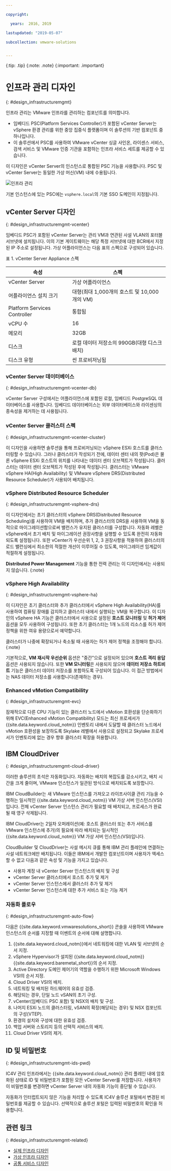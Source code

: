 ```yaml
---

copyright:

  years:  2016, 2019

lastupdated: "2019-05-07"

subcollection: vmware-solutions


---
```


{:tip: .tip}
{:note: .note}
{:important: .important}

# 인프라 관리 디자인
{: #design_infrastructuremgmt}

인프라 관리는 VMware 인프라를 관리하는 컴포넌트를 의미합니다.
* 임베디드 PSC(Platform Services Controller)가 포함된 vCenter Server는 vSphere 환경 관리를 위한 중앙 집중식 플랫폼이며 이 솔루션의 기반 컴포넌트 중 하나입니다.
* 이 솔루션에서 PSC를 사용하여 VMware vCenter 싱글 사인온, 라이센스 서비스, 검색 서비스 및 VMware 인증 기관을 포함하는 인프라 서비스 세트를 제공할 수 있습니다.

이 디자인은 vCenter Server의 인스턴스로 통합된 PSC 기능을 사용합니다. PSC 및 vCenter Server는 동일한 가상 머신(VM) 내에 수용됩니다.

![인프라 관리](../../images/vcsv4radiagrams-ra-inframgmt.svg "인프라 관리")

기본 인스턴스에 있는 PSC에는 `vsphere.local`의 기본 SSO 도메인이 지정됩니다.

## vCenter Server 디자인
{: #design_infrastructuremgmt-vcenter}

임베디드 PSC가 포함된 vCenter Server는 관리 VM과 연관된 사설 VLAN의 포터블 서브넷에 설치됩니다. 이의 기본 게이트웨이는 해당 특정 서브넷에 대한 BCR에서 지정된 IP 주소로 설정됩니다. 가상 어플라이언스는 다음 표의 스펙으로 구성되어 있습니다.

표 1. vCenter Server Appliance 스펙

| 속성                    | 스펙                       |
|------------------------------|-------------------------------------|
|vCenter Server               | 가상 어플라이언스                   |
| 어플라이언스 설치 크기  | 대형(최대 1,000개의 호스트 및 10,000개의 VM) |
|Platform Services Controller | 통합됨                            |
| vCPU 수              |16                                   |
|메모리                       |32GB                               |
| 디스크                         | 로컬 데이터 저장소의 990GB(대형 디스크 배치) |
| 디스크 유형                    | 씬 프로비저닝됨                    |

### vCenter Server 데이터베이스
{: #design_infrastructuremgmt-vcenter-db}

vCenter Server 구성에서는 어플라이언스에 포함된 로컬, 임베디드 PostgreSQL 데이터베이스를 사용합니다. 임베디드 데이터베이스는 외부 데이터베이스와 라이센싱의 종속성을 제거하는 데 사용됩니다.

### vCenter Server 클러스터 스펙
{: #design_infrastructuremgmt-vcenter-cluster}

이 디자인을 사용하면 솔루션을 통해 프로비저닝되는 vSphere ESXi 호스트를 클러스터링할 수 있습니다. 그러나 클러스터가 작성되기 전에, 데이터 센터 내의 팟(Pod)은 물론 vSphere ESXi 호스트의 위치를 나타내는 데이터 센터 오브젝트가 작성됩니다. 클러스터는 데이터 센터 오브젝트가 작성된 후에 작성됩니다. 클러스터는 VMware vSphere HA(High Availability) 및 VMware vSphere DRS(Distributed Resource Scheduler)가 사용되어 배치됩니다.

### vSphere Distributed Resource Scheduler
{: #design_infrastructuremgmt-vsphere-drs}

이 디자인에서는 초기 클러스터의 vSphere DRS(Distributed Resource Scheduling)를 사용하여 VM을 배치하며, 추가 클러스터의 DRS을 사용하여 VM을 동적으로 마이그레이션함으로써 밸런스가 유지된 클러스터를 구성합니다. 자동화 레벨은 vSphere에서 초기 배치 및 마이그레이션 권장사항을 실행할 수 있도록 완전히 자동화되도록 설정됩니다. 또한 vCenter가 우선순위 1, 2, 3 권장사항을 적용하여 클러스터의 로드 밸런싱에서 최소한의 적절한 개선이 이루어질 수 있도록, 마이그레이션 임계값이 적절하게 설정됩니다.

**Distributed Power Management** 기능을 통한 전력 관리는 이 디자인에서는 사용되지 않습니다.
{:note}

### vSphere High Availability
{: #design_infrastructuremgmt-vsphere-ha}

이 디자인은 초기 클러스터와 추가 클러스터에서 vSphere High Availability(HA)를 사용하여 컴퓨팅 장애를 감지하고 클러스터 내에서 실행되는 VM을 복구합니다. 이 디자인의 vSphere HA 기능은 클러스터에서 사용으로 설정된 **호스트 모니터링** 및 **허가 제어** 옵션을 모두 사용하여 구성됩니다. 또한 초기 클러스터는 1개 노드의 리소스를 허가 제어 정책을 위한 여유 용량으로서 예약합니다.

클러스터가 나중에 확장되거나 축소될 때 사용자는 허가 제어 정책을 조정해야 합니다.
{:note}

기본적으로, **VM 재시작 우선순위** 옵션은 "중간"으로 설정되어 있으며 **호스트 격리 응답** 옵션은 사용되지 않습니다. 또한 **VM 모니터링**은 사용되지 않으며 **데이터 저장소 하트비트** 기능은 클러스터 데이터 저장소를 포함하도록 구성되어 있습니다. 이 접근 방법에서는 NAS 데이터 저장소를 사용합니다(존재하는 경우).

### Enhanced vMotion Compatibility
{: #design_infrastructuremgmt-evc}

잠재적으로 다른 CPU 기능이 있는 클러스터 노드에서 vMotion 호환성을 단순화하기 위해 EVC(Enhanced vMotion Compatibility) 모드는 최신 프로세서가 {{site.data.keyword.cloud_notm}} 인벤토리 내에서 도달할 때 클러스터 노드에서 vMotion 호환성을 보장하도록 Skylake 레벨에서 사용으로 설정되고 Skylake 프로세서가 인벤토리에 없는 경우 향후 클러스터 확장을 허용합니다.

## IBM CloudDriver
{: #design_infrastructuremgmt-cloud-driver}

이러한 솔루션의 초석은 자동화입니다. 자동화는 배치의 복잡도를 감소시키고, 배치 시간을 크게 줄이며, VMware 인스턴스가 일관된 방식으로 배치되도록 보장합니다.

IBM CloudBuilder는 새 VMware 인스턴스를 가져오고 라이프사이클 관리 기능을 수행하는 일시적인
{{site.data.keyword.cloud_notm}} VM 가상 서버 인스턴스(VSI)입니다. 전체 vCenter Server 인스턴스 관리가 필요할 때 배치되고, 프로세스가 완료될 때 영구 삭제됩니다.

IBM CloudDriver는 2일차 오퍼레이션(예: 호스트 클러스터 또는 추가 서비스를 VMware 인스턴스에 추가)의 필요에 따라 배치되는 일시적인 {{site.data.keyword.cloud_notm}} VM 가상 서버 인스턴스(VSI)입니다.

CloudBuilder 및 CloudDriver는 사설 메시지 큐를 통해 IBM 관리 플레인에 연결하는 사설 네트워크에만 배치됩니다. 이들은 IBM에서 개발한 컴포넌트이며 사용자가 액세스할 수 없고 다음과 같은 속성 및 기능을 가지고 있습니다.
* 사용자 계정 내 vCenter Server 인스턴스의 배치 및 구성
* vCenter Server 클러스터에서 호스트 추가 및 제거
* vCenter Server 인스턴스에서 클러스터 추가 및 제거
* vCenter Server 인스턴스에 대한 추가 서비스
또는 기능 제거

### 자동화 플로우
{: #design_infrastructuremgmt-auto-flow}

다음은 {{site.data.keyword.vmwaresolutions_short}} 콘솔을 사용하여 VMware 인스턴스의 순서를 지정할 때 이벤트의 순서에 대해 설명합니다.
1. {{site.data.keyword.cloud_notm}}에서 네트워킹에 대한 VLAN 및 서브넷의 순서 지정.
2. vSphere Hypervisor가 설치된 {{site.data.keyword.cloud_notm}} {{site.data.keyword.baremetal_short}}의 순서 지정.
3. Active Directory 도메인 제어기의 역할을 수행하기 위한 Microsoft Windows VSI의 순서 지정.
4. Cloud Driver VSI의 배치.
5. 네트워킹 및 배치된 하드웨어의 유효성 검증.
6. 해당되는 경우, 단일 노드 vSAN의 초기 구성.
7. vCenter(임베디드 PSC 포함) 및 NSX의 배치 및 구성.
8. 나머지 ESXi 노드의 클러스터링, vSAN의 확장(해당되는 경우) 및 NSX 컴포넌트의 구성(VTEP).
9. 환경의 설치와 구성에 대한 유효성 검증.
10. 백업 서버와 스토리지 등의 선택적 서비스의 배치.
11. Cloud Driver VSI의 제거.

## ID 및 비밀번호
{: #design_infrastructuremgmt-ids-pwd}

IC4V 관리 인프라에서는 {{site.data.keyword.cloud_notm}} 관리 플레인 내에 암호화된 상태로 ID 및 비밀번호가 포함된 모든 vCenter Server를 저장합니다. 사용자가 이 비밀번호를 변경하면 vCenter Server 내의 자동화 기능이 중단될 수 있습니다.

자동화가 인터럽트되지 않은 기능을 처리할 수 있도록 IC4V 솔루션 포털에서 변경된 비밀번호를 제공할 수 있습니다. 선택적으로 솔루션 포털은 입력된 비밀번호의 확인을 허용합니다.

## 관련 링크
{: #design_infrastructuremgmt-related}

* [실제 인프라 디자인](/docs/services/vmwaresolutions/archiref/solution?topic=vmware-solutions-design_physicalinfrastructure)
* [가상 인프라 디자인](/docs/services/vmwaresolutions/archiref/solution?topic=vmware-solutions-design_virtualinfrastructure)
* [공통 서비스 디자인](/docs/services/vmwaresolutions/archiref/solution?topic=vmware-solutions-design_commonservice)
